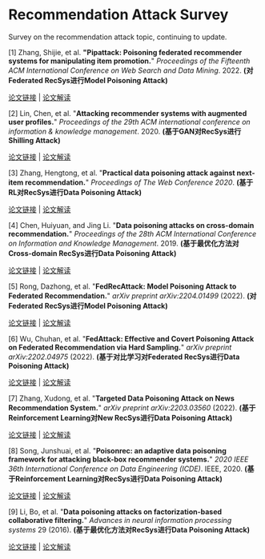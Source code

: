 # Recommendation Attack Survey
Survey on the recommendation attack topic, continuing to update.

[1] Zhang, Shijie, et al. **"Pipattack: Poisoning federated recommender systems for manipulating item promotion.**" *Proceedings of the Fifteenth ACM International Conference on Web Search and Data Mining*. 2022. **(对Federated RecSys进行Model Poisoning Attack)**

[论文链接](https://arxiv.org/pdf/2110.10926.pdf) | [论文解读](https://zhuanlan.zhihu.com/p/559182390)

[2] Lin, Chen, et al. "**Attacking recommender systems with augmented user profiles.**" *Proceedings of the 29th ACM international conference on information & knowledge management*. 2020. **(基于GAN对RecSys进行Shilling Attack)**

[论文链接](https://arxiv.org/pdf/2005.08164) | [论文解读](https://zhuanlan.zhihu.com/p/559609605)

[3] Zhang, Hengtong, et al. "**Practical data poisoning attack against next-item recommendation.**" *Proceedings of The Web Conference 2020*. **(基于RL对RecSys进行Data Poisoning Attack)**

[论文链接](https://arxiv.org/pdf/2004.03728) | [论文解读](https://zhuanlan.zhihu.com/p/559651201)

[4] Chen, Huiyuan, and Jing Li. "**Data poisoning attacks on cross-domain recommendation.**" *Proceedings of the 28th ACM International Conference on Information and Knowledge Management*. 2019. **(基于最优化方法对Cross-domain RecSys进行Data Poisoning Attack)**

[论文链接](https://www.researchgate.net/profile/Huiyuan-Chen-3/publication/337018857_Data_Poisoning_Attacks_on_Cross-domain_Recommendation/links/616210d9ae47db4e57b80a4a/Data-Poisoning-Attacks-on-Cross-domain-Recommendation.pdf) | [论文解读](https://zhuanlan.zhihu.com/p/559807492)

[5] Rong, Dazhong, et al. "**FedRecAttack: Model Poisoning Attack to Federated Recommendation.**" *arXiv preprint arXiv:2204.01499* (2022). **(对Federated RecSys进行Model Poisoning Attack)**

[论文链接](https://arxiv.org/pdf/2204.01499.pdf) | [论文解读](https://zhuanlan.zhihu.com/p/559912149)

[6] Wu, Chuhan, et al. "**FedAttack: Effective and Covert Poisoning Attack on Federated Recommendation via Hard Sampling.**" *arXiv preprint arXiv:2202.04975* (2022). **(基于对比学习对Federated RecSys进行Data Poisoning Attack)**

[论文链接](https://arxiv.org/pdf/2202.04975.pdf) | [论文解读](https://zhuanlan.zhihu.com/p/560106027)

[7] Zhang, Xudong, et al. "**Targeted Data Poisoning Attack on News Recommendation System.**" *arXiv preprint arXiv:2203.03560* (2022). **(基于Reinforcement Learning对New RecSys进行Data Poisoning Attack)**

[论文链接](https://arxiv.org/pdf/2203.03560.pdf) | [论文解读](https://zhuanlan.zhihu.com/p/560868151)

[8] Song, Junshuai, et al. "**Poisonrec: an adaptive data poisoning framework for attacking black-box recommender systems.**" *2020 IEEE 36th International Conference on Data Engineering (ICDE)*. IEEE, 2020. **(基于Reinforcement Learning对RecSys进行Data Poisoning Attack)**

[论文链接](https://ieeexplore.ieee.org/abstract/document/9101655) | [论文解读](https://zhuanlan.zhihu.com/p/560876486)

[9] Li, Bo, et al. "**Data poisoning attacks on factorization-based collaborative filtering.**" *Advances in neural information processing systems* 29 (2016). **(基于最优化方法对RecSys进行Data Poisoning Attack)**

[论文链接](https://proceedings.neurips.cc/paper/2016/file/83fa5a432ae55c253d0e60dbfa716723-Paper.pdf) | [论文解读](https://zhuanlan.zhihu.com/p/560881657)

